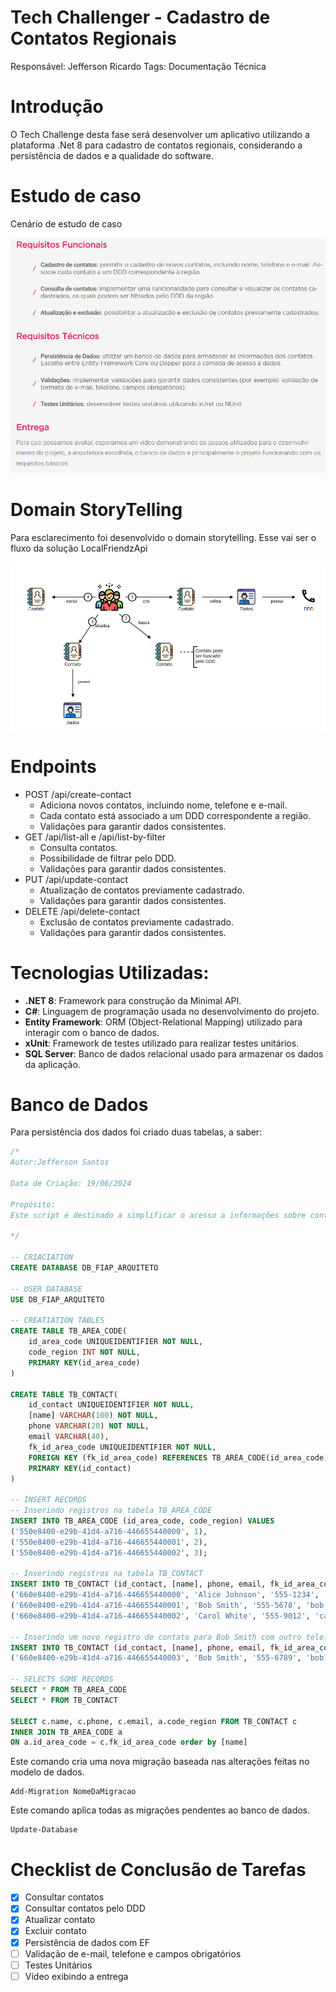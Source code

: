 # Tech Challenger - Cadastro de Contatos Regionais

Responsável: Jefferson Ricardo
Tags: Documentação Técnica

# Introdução

O Tech Challenge desta fase será desenvolver um aplicativo utilizando a plataforma .Net 8 para cadastro de contatos regionais, considerando a persistência de dados e a qualidade do software.

# Estudo de caso

Cenário de estudo de caso

![Cenário de estudo de caso](https://github.com/Jeffconexion/01_Tech_Challenge/blob/development/imgs/Untitled.png)


# Domain StoryTelling

Para esclarecimento foi desenvolvido o domain storytelling. Esse vai ser o fluxo da solução LocalFriendzApi

![ Esse vai ser o fluxo da solução LocalFriendzApi](https://github.com/Jeffconexion/01_Tech_Challenge/blob/development/imgs/Untitled%201.png)

# Endpoints

- POST /api/create-contact
    - Adiciona novos contatos, incluindo nome, telefone e e-mail.
    - Cada contato está associado a um DDD correspondente a região.
    - Validações para garantir dados consistentes.
- GET /api/list-all e /api/list-by-filter
    - Consulta contatos.
    - Possibilidade de filtrar pelo DDD.
    - Validações para garantir dados consistentes.
- PUT /api/update-contact
    - Atualização de contatos previamente cadastrado.
    - Validações para garantir dados consistentes.
- DELETE /api/delete-contact
    - Exclusão de contatos previamente cadastrado.
    - Validações para garantir dados consistentes.

# Tecnologias Utilizadas:

- **.NET 8**: Framework para construção da Minimal API.
- **C#**: Linguagem de programação usada no desenvolvimento do projeto.
- **Entity Framework**: ORM (Object-Relational Mapping) utilizado para interagir com o banco de dados.
- **xUnit**: Framework de testes utilizado para realizar testes unitários.
- **SQL Server**: Banco de dados relacional usado para armazenar os dados da aplicação.

# Banco de Dados

Para persistência dos dados foi criado duas tabelas, a saber:

```sql
/*
Autor:Jefferson Santos

Data de Criação: 19/06/2024

Propósito:
Este script é destinado a simplificar o acesso a informações sobre contatos.

*/

-- CRIACIATION
CREATE DATABASE DB_FIAP_ARQUITETO

-- USER DATABASE
USE DB_FIAP_ARQUITETO

-- CREATIATION TABLES
CREATE TABLE TB_AREA_CODE(
	id_area_code UNIQUEIDENTIFIER NOT NULL,
	code_region INT NOT NULL,
	PRIMARY KEY(id_area_code)
)

CREATE TABLE TB_CONTACT(
	id_contact UNIQUEIDENTIFIER NOT NULL,
	[name] VARCHAR(100) NOT NULL,
	phone VARCHAR(20) NOT NULL,
	email VARCHAR(40),
	fk_id_area_code UNIQUEIDENTIFIER NOT NULL,
	FOREIGN KEY (fk_id_area_code) REFERENCES TB_AREA_CODE(id_area_code),
	PRIMARY KEY(id_contact)
)

-- INSERT RECORDS
-- Inserindo registros na tabela TB_AREA_CODE
INSERT INTO TB_AREA_CODE (id_area_code, code_region) VALUES
('550e8400-e29b-41d4-a716-446655440000', 1),
('550e8400-e29b-41d4-a716-446655440001', 2),
('550e8400-e29b-41d4-a716-446655440002', 3);

-- Inserindo registros na tabela TB_CONTACT
INSERT INTO TB_CONTACT (id_contact, [name], phone, email, fk_id_area_code) VALUES
('660e8400-e29b-41d4-a716-446655440000', 'Alice Johnson', '555-1234', 'alice.johnson@example.com', '550e8400-e29b-41d4-a716-446655440000'),
('660e8400-e29b-41d4-a716-446655440001', 'Bob Smith', '555-5678', 'bob.smith@example.com', '550e8400-e29b-41d4-a716-446655440001'),
('660e8400-e29b-41d4-a716-446655440002', 'Carol White', '555-9012', 'carol.white@example.com', '550e8400-e29b-41d4-a716-446655440002');

-- Inserindo um novo registro de contato para Bob Smith com outro telefone
INSERT INTO TB_CONTACT (id_contact, [name], phone, email, fk_id_area_code) VALUES
('660e8400-e29b-41d4-a716-446655440003', 'Bob Smith', '555-6789', 'bob.smith@example.com', '550e8400-e29b-41d4-a716-446655440001');

-- SELECTS SOME RECORDS
SELECT * FROM TB_AREA_CODE
SELECT * FROM TB_CONTACT 

SELECT c.name, c.phone, c.email, a.code_region FROM TB_CONTACT c
INNER JOIN TB_AREA_CODE a
ON a.id_area_code = c.fk_id_area_code order by [name]
```

Este comando cria uma nova migração baseada nas alterações feitas no modelo de dados.

```
Add-Migration NomeDaMigracao
```

Este comando aplica todas as migrações pendentes ao banco de dados.

```
Update-Database
```

# **Checklist de Conclusão de Tarefas**

- [x]  Consultar contatos
- [x]  Consultar contatos pelo DDD
- [x]  Atualizar contato
- [x]  Excluir contato
- [x]  Persistência de dados com EF
- [ ]  Validação de e-mail, telefone e campos obrigatórios
- [ ]  Testes Unitários
- [ ]  Vídeo exibindo a entrega

